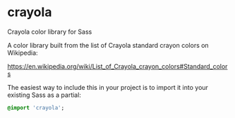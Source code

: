 # crayola
Crayola color library for Sass

A color library built from the list of Crayola standard crayon colors on Wikipedia:

https://en.wikipedia.org/wiki/List_of_Crayola_crayon_colors#Standard_colors

The easiest way to include this in your project is to import it into your existing Sass as a partial:

```Sass
@import 'crayola';
```

